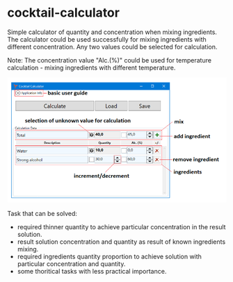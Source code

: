 # cocktail-calculator
Simple calculator of quantity and concentration when mixing ingredients.
The calculator could be used successfully for mixing ingredients with different concentration.
Any two values could be selected for calculation.

Note: The concentration value "Alc.(%)" could be used for temperature calculation - mixing ingredients with different temperature.

![Application screenshot](/images/AppView.png)

Task that can be solved:
* required thinner quantity to achieve particular concentration in the result solution.
* result solution concentration and quantity as result of known ingredients mixing.
* required ingredients quantity proportion to achieve solution with particular concentration and quantity.
* some thoritical tasks with less practical importance.
